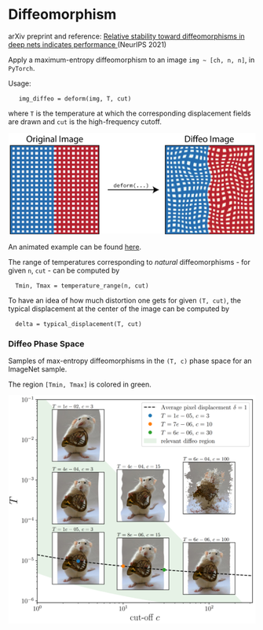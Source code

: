 # Diffeomorphism

arXiv preprint and reference: [Relative stability toward diffeomorphisms in deep nets indicates performance
](https://arxiv.org/abs/2105.02468) (NeurIPS 2021)

Apply a maximum-entropy diffeomorphism to an image `img ~ [ch, n, n]`, in `PyTorch`.

Usage:

       img_diffeo = deform(img, T, cut)
       
where `T` is the temperature at which the corresponding displacement fields are drawn and `cut` is the high-frequency cutoff. 

<img src="https://github.com/leonardopetrini/diffeo-sota/blob/web/docs/diffeo_grid.png" alt="diffeo_grid_example" width="550"/>

An animated example can be found [here](https://leonardopetrini.github.io/diffeo-sota/).

The range of temperatures corresponding to _natural_ diffeomorphisms - for given `n`, `cut` - can be computed by

      Tmin, Tmax = temperature_range(n, cut)
      
To have an idea of how much distortion one gets for given `(T, cut)`, the typical displacement at the center of the image can be computed by

      delta = typical_displacement(T, cut)
      
### Diffeo Phase Space
Samples of max-entropy diffeomorphisms in the `(T, c)` phase space for an ImageNet sample. 

The region `[Tmin, Tmax]` is colored in green.

<img src="https://github.com/leonardopetrini/diffeo-sota/blob/web/docs/diffeo_phase_space.png" alt="diffeo_grid_example" width="550"/>
